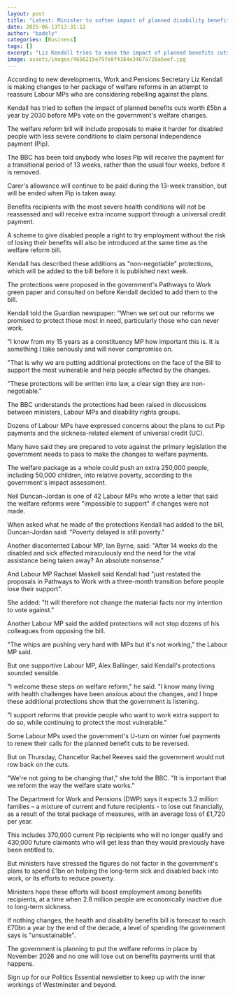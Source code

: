 ```yaml
---
layout: post
title: "Latest: Minister to soften impact of planned disability benefit cuts"
date: 2025-06-13T13:31:12
author: "badely"
categories: [Business]
tags: []
excerpt: "Liz Kendall tries to ease the impact of planned benefits cuts as Labour MPs consider rebelling."
image: assets/images/4656215e797e0f4164e3467a728a5eef.jpg
---
```


According to new developments, Work and Pensions Secretary Liz Kendall is making changes to her package of welfare reforms in an attempt to reassure Labour MPs who are considering rebelling against the plans.

Kendall has tried to soften the impact of planned benefits cuts worth £5bn a year by 2030 before MPs vote on the government's welfare changes.

The welfare reform bill will include proposals to make it harder for disabled people with less severe conditions to claim personal independence payment (Pip).

The BBC has been told anybody who loses Pip will receive the payment for a transitional period of 13 weeks, rather than the usual four weeks, before it is removed.

Carer's allowance will continue to be paid during the 13-week transition, but will be ended when Pip is taken away.

Benefits recipients with the most severe health conditions will not be reassessed and will receive extra income support through a universal credit payment.

A scheme to give disabled people a right to try employment without the risk of losing their benefits will also be introduced at the same time as the welfare reform bill.

Kendall has described these additions as "non-negotiable" protections, which will be added to the bill before it is published next week.

The protections were proposed in the government's Pathways to Work green paper and consulted on before Kendall decided to add them to the bill.

Kendall told the Guardian newspaper: "When we set out our reforms we promised to protect those most in need, particularly those who can never work.

"I know from my 15 years as a constituency MP how important this is. It is something I take seriously and will never compromise on.

"That is why we are putting additional protections on the face of the Bill to support the most vulnerable and help people affected by the changes.

"These protections will be written into law, a clear sign they are non-negotiable."

The BBC understands the protections had been raised in discussions between ministers, Labour MPs and disability rights groups.

Dozens of Labour MPs have expressed concerns about the plans to cut Pip payments and the sickness-related element of universal credit (UC).

Many have said they are prepared to vote against the primary legislation the government needs to pass to make the changes to welfare payments.

The welfare package as a whole could push an extra 250,000 people, including 50,000 children, into relative poverty, according to the government's impact assessment.

Neil Duncan-Jordan is one of 42 Labour MPs who wrote a letter that said the welfare reforms were "impossible to support" if changes were not made.

When asked what he made of the protections Kendall had added to the bill, Duncan-Jordan said: "Poverty delayed is still poverty."

Another discontented Labour MP, Ian Byrne, said: "After 14 weeks do the disabled and sick affected miraculously end the need for the vital assistance being taken away? An absolute nonsense."

And Labour MP Rachael Maskell said Kendall had "just restated the proposals in Pathways to Work with a three-month transition before people lose their support".

She added: "It will therefore not change the material facts nor my intention to vote against."

Another Labour MP said the added protections will not stop dozens of his colleagues from opposing the bill.

"The whips are pushing very hard with MPs but it's not working," the Labour MP said.

But one supportive Labour MP, Alex Ballinger, said Kendall's protections sounded sensible.

"I welcome these steps on welfare reform," he said. "I know many living with health challenges have been anxious about the changes, and I hope these additional protections show that the government is listening.

"I support reforms that provide people who want to work extra support to do so, while continuing to protect the most vulnerable."

Some Labour MPs used the government's U-turn on winter fuel payments to renew their calls for the planned benefit cuts to be reversed.

But on Thursday, Chancellor Rachel Reeves said the government would not row back on the cuts.

"We're not going to be changing that," she told the BBC. "It is important that we reform the way the welfare state works."

The Department for Work and Pensions (DWP) says it expects 3.2 million families – a mixture of current and future recipients - to lose out financially, as a result of the total package of measures, with an average loss of £1,720 per year.

This includes 370,000 current Pip recipients who will no longer qualify and 430,000 future claimants who will get less than they would previously have been entitled to.

But ministers have stressed the figures do not factor in the government's plans to spend £1bn on helping the long-term sick and disabled back into work, or its efforts to reduce poverty.

Ministers hope these efforts will boost employment among benefits recipients, at a time when 2.8 million people are economically inactive due to long-term sickness.

If nothing changes, the health and disability benefits bill is forecast to reach £70bn a year by the end of the decade, a level of spending the government says is "unsustainable".

The government is planning to put the welfare reforms in place by November 2026 and no one will lose out on benefits payments until that happens.

Sign up for our Politics Essential newsletter to keep up with the inner workings of Westminster and beyond.

